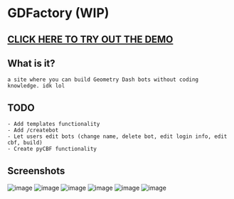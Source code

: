 # GDFactory (WIP)
## <a href="./gh-pages-demo">CLICK HERE TO TRY OUT THE DEMO</a>
## What is it?
```
a site where you can build Geometry Dash bots without coding knowledge. idk lol
```
## TODO
```
- Add templates functionality
- Add /createbot
- Let users edit bots (change name, delete bot, edit login info, edit cbf, build)
- Create pyCBF functionality
```
## Screenshots
![image](https://github.com/SevenworksDev/GDFactory/assets/91027492/59ac83ec-1b1f-4934-8327-c16e3c817d3c)
![image](https://github.com/SevenworksDev/GDFactory/assets/91027492/3d79b8f9-e9ac-46a5-9696-c9b2949545b4)
![image](https://github.com/SevenworksDev/GDFactory/assets/91027492/c37f9030-ece4-4ed9-b38c-8a110fb6da58)
![image](https://github.com/SevenworksDev/GDFactory/assets/91027492/1381cfde-69e6-47db-9a26-b2194903b032)
![image](https://github.com/SevenworksDev/GDFactory/assets/91027492/2cf1d798-8d5c-41d1-9ded-d41222400360)
![image](https://github.com/SevenworksDev/GDFactory/assets/91027492/ecf0d8da-05cb-4da8-9b14-096b1426509f)
